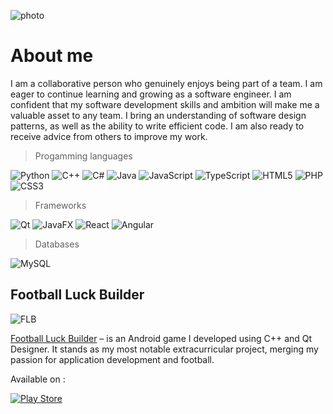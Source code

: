 ![photo](https://github.com/CristiCP/PopanIosifCristian/blob/main/background.png)

# About me
I am a collaborative person who genuinely enjoys being part of a team. I am eager to continue learning and growing as a software engineer. I am confident that my software development skills and ambition will make me a valuable asset to any team. I bring an understanding of software design patterns, as well as the ability to write efficient code. I am also ready to receive advice from others to improve my work.

> Progamming languages
> 
![Python](https://img.shields.io/badge/python-3670A0?style=for-the-badge&logo=python&logoColor=ffdd54)
![C++](https://img.shields.io/badge/c++-%2300599C.svg?style=for-the-badge&logo=c%2B%2B&logoColor=white)
![C#](https://img.shields.io/badge/c%23-%23239120.svg?style=for-the-badge&logo=csharp&logoColor=white)
![Java](https://img.shields.io/badge/java-%23ED8B00.svg?style=for-the-badge&logo=openjdk&logoColor=white)
![JavaScript](https://img.shields.io/badge/javascript-%23323330.svg?style=for-the-badge&logo=javascript&logoColor=%23F7DF1E)
![TypeScript](https://img.shields.io/badge/typescript-%23007ACC.svg?style=for-the-badge&logo=typescript&logoColor=white)
![HTML5](https://img.shields.io/badge/html5-%23E34F26.svg?style=for-the-badge&logo=html5&logoColor=white)
![PHP](https://img.shields.io/badge/php-%23777BB4.svg?style=for-the-badge&logo=php&logoColor=white)
![CSS3](https://img.shields.io/badge/css3-%231572B6.svg?style=for-the-badge&logo=css3&logoColor=white)

> Frameworks

![Qt](https://img.shields.io/badge/Qt-%23217346.svg?style=for-the-badge&logo=Qt&logoColor=white)
![JavaFX](https://img.shields.io/badge/javafx-%23FF0000.svg?style=for-the-badge&logo=javafx&logoColor=white)
![React](https://img.shields.io/badge/react-%2320232a.svg?style=for-the-badge&logo=react&logoColor=%2361DAFB)
![Angular](https://img.shields.io/badge/angular-%23DD0031.svg?style=for-the-badge&logo=angular&logoColor=white)

> Databases

![MySQL](https://img.shields.io/badge/mysql-%2300f.svg?style=for-the-badge&logo=mysql&logoColor=white)

## Football Luck Builder
![FLB](https://play-lh.googleusercontent.com/3IhIdXXYH_CT7pmyjPYLDuk3faMmQaqga-Jce9_KcogdGodUHQ-soxNu50hmrNxgzdIu=w240-h480-rw)

[Football Luck Builder](<https://play.google.com/store/apps/details?id=org.qtproject.footballluckbuilder&hl=ro&gl=US>) – is an Android game I developed using C++ and Qt Designer. It stands as my most notable extracurricular project, merging my passion for application development and football.

Available on : 

<a href="https://play.google.com/store/apps/details?id=org.qtproject.footballluckbuilder&hl=ro&gl=US">
    <img src="https://img.shields.io/badge/Google_Play-414141?style=for-the-badge&logo=google-play&logoColor=white" alt="Play Store">
</a>
